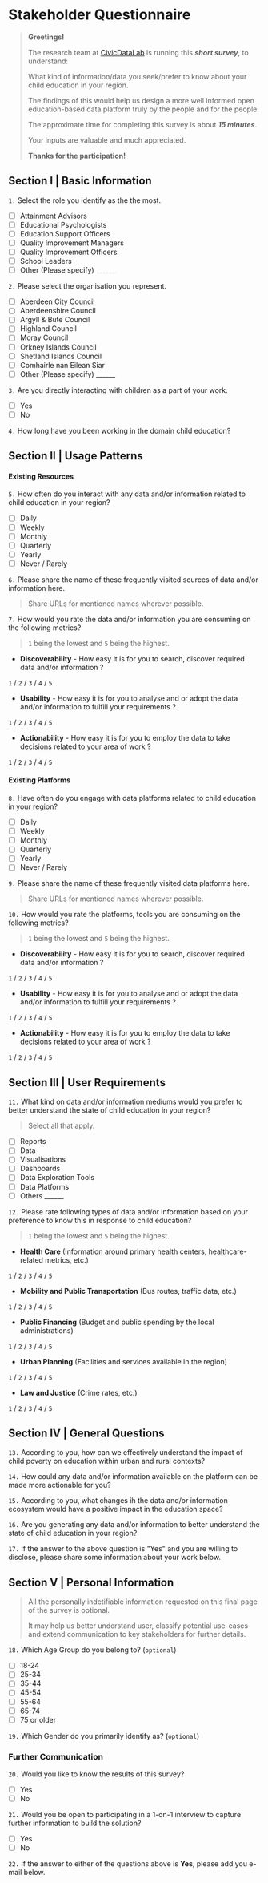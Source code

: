 # Stakeholder Questionnaire

> **Greetings!**
>
> The research team at [CivicDataLab](https://civicdatalab.in/) is running this **_short survey_**, to understand:
>
> What kind of information/data you seek/prefer to know about your child education in your region. 
>
> The findings of this would help us design a more well informed open education-based data platform truly by the people and for the people.
>
> The approximate time for completing this survey is about **_15 minutes_**.
> 
> Your inputs are valuable and much appreciated. 
>
> **Thanks for the participation!**

## Section I | Basic Information

`1.` Select the role you identify as the the most.

- [ ] Attainment Advisors 
- [ ] Educational Psychologists 
- [ ] Education Support Officers 
- [ ] Quality Improvement Managers
- [ ] Quality Improvement Officers
- [ ] School Leaders
- [ ] Other (Please specify) ______

`2.` Please select the organisation you represent.

- [ ] Aberdeen City Council
- [ ] Aberdeenshire Council
- [ ] Argyll & Bute Council
- [ ] Highland Council
- [ ] Moray Council
- [ ] Orkney Islands Council
- [ ] Shetland Islands Council
- [ ] Comhairle nan Eilean Siar
- [ ] Other (Please specify) ______

`3.` Are you directly interacting with children as a part of your work.

- [ ] Yes
- [ ] No

`4.` How long have you been working in the domain child education?

## Section II | Usage Patterns

#### Existing Resources

`5.` How often do you interact with any data and/or information related to child education in your region?

- [ ] Daily
- [ ] Weekly
- [ ] Monthly
- [ ] Quarterly
- [ ] Yearly
- [ ] Never / Rarely

`6.` Please share the name of these frequently visited sources of data and/or information here.
> Share URLs for mentioned names wherever possible.

`7.` How would you rate the data and/or information you are consuming on the following metrics?
> `1` being the lowest and `5` being the highest.

- **Discoverability** - How easy it is for you to search, discover required data and/or information ?

`1` / `2` / `3` / `4` / `5`

- **Usability** - How easy it is for you to analyse and or adopt the data and/or information to fulfill your requirements ?

`1` / `2` / `3` / `4` / `5`

- **Actionability** - How easy it is for you to employ the data to take decisions related to your area of work ?

`1` / `2` / `3` / `4` / `5`

#### Existing Platforms

`8.` Have often do you engage with data platforms related to child education in your region?

- [ ] Daily
- [ ] Weekly
- [ ] Monthly
- [ ] Quarterly
- [ ] Yearly
- [ ] Never / Rarely

`9.` Please share the name of these frequently visited data platforms here.
> Share URLs for mentioned names wherever possible.

`10.` How would you rate the platforms, tools you are consuming on the following metrics?
> `1` being the lowest and `5` being the highest.

- **Discoverability** - How easy it is for you to search, discover required data and/or information ?

`1` / `2` / `3` / `4` / `5`

- **Usability** - How easy it is for you to analyse and or adopt the data and/or information to fulfill your requirements ?

`1` / `2` / `3` / `4` / `5`

- **Actionability** - How easy it is for you to employ the data to take decisions related to your area of work ?

`1` / `2` / `3` / `4` / `5`

## Section III | User Requirements

`11.` What kind on data and/or information mediums would you prefer to better understand the state of child education in your region?
> Select all that apply.

- [ ] Reports
- [ ] Data
- [ ] Visualisations
- [ ] Dashboards
- [ ] Data Exploration Tools
- [ ] Data Platforms
- [ ] Others ______

`12.` Please rate following types of data and/or information based on your preference to know this in response to child education?
 > `1` being the lowest and `5` being the highest. 
 
- **Health Care** (Information around primary health centers, healthcare-related metrics, etc.)

`1` / `2` / `3` / `4` / `5`

- **Mobility and Public Transportation** (Bus routes, traffic data, etc.)

`1` / `2` / `3` / `4` / `5`

- **Public Financing** (Budget and public spending by the local administrations)

`1` / `2` / `3` / `4` / `5`

- **Urban Planning** (Facilities and services available in the region)

`1` / `2` / `3` / `4` / `5`

- **Law and Justice** (Crime rates, etc.)

`1` / `2` / `3` / `4` / `5`

## Section IV | General Questions

`13.` According to you, how can we effectively understand the impact of child poverty on education within urban and rural contexts?

`14.` How could any data and/or information available on the platform can be made more actionable for you?

`15.` According to you, what changes ih the data and/or information ecosystem would have a positive impact in the education space?

`16.` Are you generating any data and/or information to better understand the state of child education in your region?

`17.` If the answer to the above question is "Yes" and you are willing to disclose, please share some information about your work below.

## Section V | Personal Information
> All the personally indetifiable information requested on this final page of the survey is optional.
> 
> It may help us better understand user, classify potential use-cases and extend communication to key stakeholders for further details.

`18.` Which Age Group do you belong to? (`optional`)

- [ ] 18-24
- [ ] 25-34
- [ ] 35-44
- [ ] 45-54
- [ ] 55-64
- [ ] 65-74
- [ ] 75 or older

`19.` Which Gender do you primarily identify as?  (`optional`)

### Further Communication

`20.` Would you like to know the results of this survey?

- [ ] Yes
- [ ] No

`21.` Would you be open to participating in a 1-on-1 interview to capture further information to build the solution?

- [ ] Yes
- [ ] No

`22.` If the answer to either of the questions above is **Yes**, please add you e-mail below.
